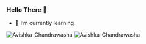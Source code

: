 ### Hello There 👋
- 🌱 I’m currently learning.

![Avishka-Chandrawasha](https://github-readme-stats.vercel.app/api?username=Avishka-Chandrawasha&count_private=true&hide=stars&include_all_commits=true&line_height=24&show_icons=true&theme=algolia)
![Avishka-Chandrawasha](https://github-readme-stats.vercel.app/api/top-langs/?username=Avishka-Chandrawasha&layout=compact&langs_count=6&theme=algolia)
<!--
**SrilalS/SrilalS** is a ✨ _special_ ✨ repository because its `README.md` (this file) appears on your GitHub profile.

Here are some ideas to get you started:

- 🔭 I’m currently working on ...
- 🌱 I’m currently learning ...
- 👯 I’m looking to collaborate on ...
- 🤔 I’m looking for help with ...
- 💬 Ask me about ...
- 📫 How to reach me: ...
- 😄 Pronouns: ...
- ⚡ Fun fact: ...
-->
